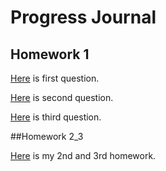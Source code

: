 # Progress Journal

## Homework 1

[Here](HW1_Q1.html) is first question.

[Here](HW1_Q2.html) is second question.

[Here](HW1_Q3.html) is third question.


##Homework 2_3

[Here](HW23.html) is my 2nd and 3rd homework.
